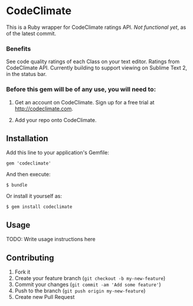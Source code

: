 # CodeClimate

This is a Ruby wrapper for CodeClimate ratings API. *Not functional yet*, as of the latest commit.

### Benefits
See code quality ratings of each Class on your text editor. Ratings from CodeClimate API. Currently building to support viewing on Sublime Text 2, in the status bar.

### Before this gem will be of any use, you will need to:
1) Get an account on CodeClimate.
Sign up for a free trial at http://codeclimate.com.

2) Add your repo onto CodeClimate.

## Installation

Add this line to your application's Gemfile:

    gem 'codeclimate'

And then execute:

    $ bundle

Or install it yourself as:

    $ gem install codeclimate

## Usage

TODO: Write usage instructions here

## Contributing

1. Fork it
2. Create your feature branch (`git checkout -b my-new-feature`)
3. Commit your changes (`git commit -am 'Add some feature'`)
4. Push to the branch (`git push origin my-new-feature`)
5. Create new Pull Request
